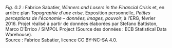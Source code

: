 *Fig. 0.2 :* Fabrice Sabatier, *Winners and Losers in the Financial Crisis* et, en arrière plan *Topographie d'une crise*. Exposition personnelle, *Petites perceptions de l'économie – données, images, pouvoir*, à l'ERG, février 2016. Projet réalisé à partir de données élaborées par Stefano Battiston, Marco D’Errico / SIMPOL Project (Source des données : ECB Statistical Data Warehouse).  
Source : Fabrice Sabatier, licence CC BY-NC-SA 4.0.